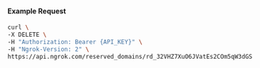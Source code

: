 <!-- Code generated for API Clients. DO NOT EDIT. -->

#### Example Request

```bash
curl \
-X DELETE \
-H "Authorization: Bearer {API_KEY}" \
-H "Ngrok-Version: 2" \
https://api.ngrok.com/reserved_domains/rd_32VHZ7XuO6JVatEs2COm5qW3dGS
```
